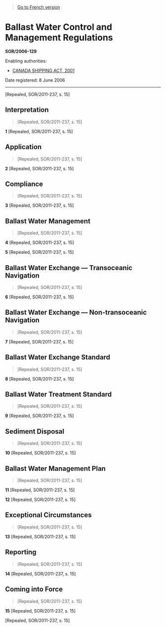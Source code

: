 > [Go to French version](/fr/Règlements/Décrets,%20ordonnances%20et%20règlements%20statutaires/2006/129.md)

# Ballast Water Control and Management Regulations

**SOR/2006-129**

Enabling authorities: 
- [CANADA SHIPPING ACT, 2001](/en/Acts/Statutes%20of%20Canada/2001/c.%2026.md)

Date registered: 8 June 2006

----------


[Repealed, SOR/2011-237, s. 15]



## Interpretation
> [Repealed, SOR/2011-237, s. 15]



**1** [Repealed, SOR/2011-237, s. 15]




## Application
> [Repealed, SOR/2011-237, s. 15]



**2** [Repealed, SOR/2011-237, s. 15]




## Compliance
> [Repealed, SOR/2011-237, s. 15]



**3** [Repealed, SOR/2011-237, s. 15]




## Ballast Water Management
> [Repealed, SOR/2011-237, s. 15]



**4** [Repealed, SOR/2011-237, s. 15]



**5** [Repealed, SOR/2011-237, s. 15]




## Ballast Water Exchange — Transoceanic Navigation
> [Repealed, SOR/2011-237, s. 15]



**6** [Repealed, SOR/2011-237, s. 15]




## Ballast Water Exchange — Non-transoceanic Navigation
> [Repealed, SOR/2011-237, s. 15]



**7** [Repealed, SOR/2011-237, s. 15]




## Ballast Water Exchange Standard
> [Repealed, SOR/2011-237, s. 15]



**8** [Repealed, SOR/2011-237, s. 15]




## Ballast Water Treatment Standard
> [Repealed, SOR/2011-237, s. 15]



**9** [Repealed, SOR/2011-237, s. 15]




## Sediment Disposal
> [Repealed, SOR/2011-237, s. 15]



**10** [Repealed, SOR/2011-237, s. 15]




## Ballast Water Management Plan
> [Repealed, SOR/2011-237, s. 15]



**11** [Repealed, SOR/2011-237, s. 15]



**12** [Repealed, SOR/2011-237, s. 15]




## Exceptional Circumstances
> [Repealed, SOR/2011-237, s. 15]



**13** [Repealed, SOR/2011-237, s. 15]




## Reporting
> [Repealed, SOR/2011-237, s. 15]



**14** [Repealed, SOR/2011-237, s. 15]




## Coming into Force
> [Repealed, SOR/2011-237, s. 15]



**15** [Repealed, SOR/2011-237, s. 15]


[Repealed, SOR/2011-237, s. 15]


